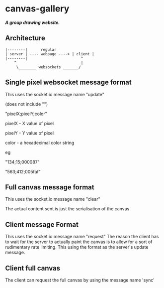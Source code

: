# canvas-gallery
___A group drawing website.___

## Architecture
```
|--------|      regular
| server | ---- webpage ----> | client |
|--------|                        ^
    ^                             |
     \________ websockets _______/
```


## Single pixel websocket message format
This uses the socket.io message name "update"

(does not include "")

"pixelX;pixelY;color"


pixelX - X value of pixel
 
pixelY - Y value of pixel 

color - a hexadecimal color string 


eg

"134;15;000087"

"563;412;005faf"

## Full canvas message format
This uses the socket.io message name "clear"

The actual content sent is just the serialisation of the canvas

## Client message Format
This uses the socket.io message name "request"
The reason the client has to wait for the server to actually paint the canvas is to allow for a sort of rudimentary rate limiting.
This using the format as the server's update message.

## Client full canvas
The client can request the full canvas by using the message name 'sync'
